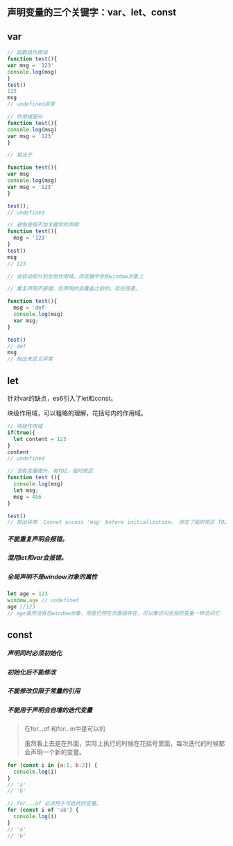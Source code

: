 ## 声明变量的三个关键字：var、let、const



## var

```js
// 函数级作用域
function test(){
var msg = '123'
console.log(msg)
}
test()
123
msg
// undefined异常
```

~~~js
// 作用域提升
function test(){
console.log(msg)
var msg = '123'
}

// 相当于

function test(){
var msg 
console.log(msg)
var msg = '123'
}

test();
// undefined
~~~

```js
// 避免使用不加关键字的声明
function test(){
  msg = '123'
}
test()
msg
// 123

// 会自动提升到全局作用域，浏览器中会到window对象上  
```

```js
// 重复声明不报错，后声明的会覆盖之前的，存在隐患。

function test(){
  msg = 'def'
  console.log(msg)
  var msg;
}

test()
// def
msg
// 抛出未定义异常
```

## let

针对var的缺点，es6引入了let和const。

块级作用域，可以粗略的理解，花括号内的作用域。

```js
// 块级作用域
if(true){
  let content = 123
}
content 
// undefined
```

```js
// 没有变量提升，有TDZ，临时死区
function test (){
  console.log(msg)
  let msg;
  msg = 456
}

test()
// 抛出异常  Cannot access 'msg' before initialization。 存在了临时死区 TDZ。不能在声明前使用这个变量。
```

##### 不能重复声明会报错。

##### 混用let和var会报错。

##### 全局声明不是window对象的属性

```js
let age = 123
window.age // undefined
age //123
// age虽然没有在window对象，但是仍然在页面级存在，可以像访问全局的变量一样访问它
```

## const

##### 声明同时必须初始化

##### 初始化后不能修改

##### 不能修改仅限于常量的引用

##### 不能用于声明会自增的迭代变量

> 在for...of 和for...in中是可以的
>
> 虽然看上去是在外面，实际上执行的时候在花括号里面，每次迭代的时候都会声明一个新的变量。

```js
for (const i in {a:1, b:2}) {
  console.log(i)
}
// 'a'
// 'b'

// for...of 必须用于可迭代的变量。
for (const i of 'ab') {
  console.log(i)
}
// 'a'
// 'b'
```

